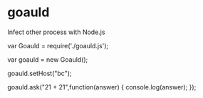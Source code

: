 # goauld
Infect other process with Node.js

  var Goauld = require('./goauld.js');

  var goauld = new Goauld();

  goauld.setHost("bc");

  goauld.ask("21 + 21",function(answer) {
    console.log(answer); 
  });
